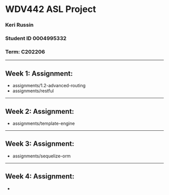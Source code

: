 # WDV442 ASL Project
### Keri Russin
### Student ID 0004995332
### Term: C202206

---
## Week 1: Assignment:
- assignments/1.2-advanced-routing
- assignments/restful

---

## Week 2: Assignment:
- assignments/template-engine

---

## Week 3: Assignment:
- assignments/sequelize-orm

---

## Week 4: Assignment:
-